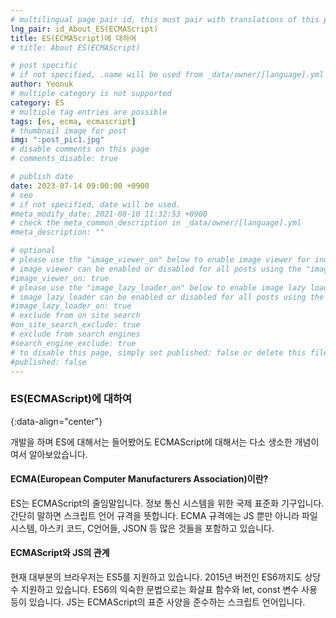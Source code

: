 ```yaml
---
# multilingual page pair id, this must pair with translations of this page. (This name must be unique)
lng_pair: id_About_ES(ECMAScript)
title: ES(ECMAScript)에 대하여
# title: About ES(ECMAScript)

# post specific
# if not specified, .name will be used from _data/owner/[language].yml
author: Yeonuk
# multiple category is not supported
category: ES
# multiple tag entries are possible
tags: [es, ecma, ecmascript]
# thumbnail image for post
img: ":post_pic1.jpg"
# disable comments on this page
# comments_disable: true

# publish date
date: 2023-07-14 09:00:00 +0900
# seo
# if not specified, date will be used.
#meta_modify_date: 2021-08-10 11:32:53 +0900
# check the meta_common_description in _data/owner/[language].yml
#meta_description: ""

# optional
# please use the "image_viewer_on" below to enable image viewer for individual pages or posts (_posts/ or [language]/_posts folders).
# image viewer can be enabled or disabled for all posts using the "image_viewer_posts: true" setting in _data/conf/main.yml.
#image_viewer_on: true
# please use the "image_lazy_loader_on" below to enable image lazy loader for individual pages or posts (_posts/ or [language]/_posts folders).
# image lazy loader can be enabled or disabled for all posts using the "image_lazy_loader_posts: true" setting in _data/conf/main.yml.
#image_lazy_loader_on: true
# exclude from on site search
#on_site_search_exclude: true
# exclude from search engines
#search_engine_exclude: true
# to disable this page, simply set published: false or delete this file
#published: false
---
```


<!-- outline-start -->

### ES(ECMAScript)에 대하여

{:data-align="center"}

<!-- outline-end -->

개발을 하며 ES에 대해서는 들어봤어도 ECMAScript에 대해서는 다소 생소한 개념이여서 알아보았습니다.

#### ECMA(European Computer Manufacturers Association)이란?

ES는 ECMAScript의 줄임말입니다. 정보 통신 시스템을 위한 국제 표준화 기구입니다. 간단히 말하면 스크립트 언어 규격을 뜻합니다.
ECMA 규격에는 JS 뿐만 아니라 파일 시스템, 아스키 코드, C언어들, JSON 등 많은 것들을 포함하고 있습니다.

#### ECMAScript와 JS의 관계

현재 대부분의 브라우저는 ES5를 지원하고 있습니다. 2015년 버전인 ES6까지도 상당수 지원하고 있습니다. ES6의 익숙한 문법으로는 화살표 함수와 let, const 변수 사용 등이 있습니다.
JS는 ECMAScript의 표준 사양을 준수하는 스크립트 언어입니다.
